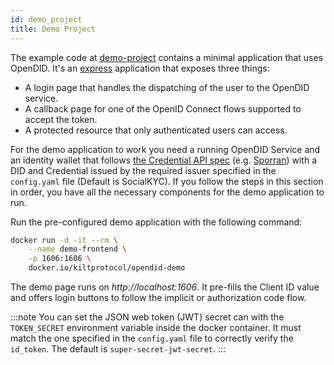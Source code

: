 ```yaml
---
id: demo_project
title: Demo Project
---
```


The example code at [demo-project](https://github.com/KILTprotocol/opendid/tree/main/demo-project) contains a minimal application that uses OpenDID.
It's an [express](https://expressjs.com) application that exposes three things:

-   A login page that handles the dispatching of the user to the OpenDID service.
-   A callback page for one of the OpenID Connect flows supported to accept the token.
-   A protected resource that only authenticated users can access.

For the demo application to work you need a running OpenDID Service and an identity wallet that follows [the Credential API spec](https://github.com/KILTprotocol/spec-ext-credential-api) (e.g. [Sporran](https://www.sporran.org/)) with a DID and Credential issued by the required issuer specified in the `config.yaml` file (Default is SocialKYC).
If you follow the steps in this section in order, you have all the necessary components for the demo application to run.

Run the pre-configured demo application with the following command:

```bash
docker run -d -it --rm \
    --name demo-frontend \
    -p 1606:1606 \
    docker.io/kiltprotocol/opendid-demo
```

The demo page runs on _http://localhost:1606_. It pre-fills the Client ID value and offers login buttons to follow the implicit or authorization code flow.

:::note
You can set the JSON web token (JWT) secret can with the `TOKEN_SECRET` environment variable inside the docker container. It must match
the one specified in the `config.yaml` file to correctly verify the `id_token`. The default is `super-secret-jwt-secret`.
:::
